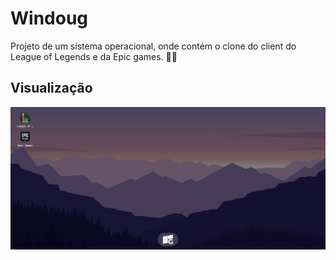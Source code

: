 # Windoug
Projeto de um sistema operacional, onde contém o clone do client do League of Legends e da Epic games. 👨‍💻

## Visualização
![Screenshot](./src/assets/img/preview.png)
